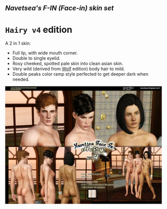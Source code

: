 ## _Navetsea's F-IN (Face-in) skin set_
# `Hairy v4` edition

A 2 in 1 skin:

- Full lip, with wide mouth corner.
- Double to single eyelid.
- Rosy cheeked, spotted pale skin into clean asian skin.
- Very wild (derived from [Wolf](/mods/22%20Wolf) edition) body hair to mild.
- Double peaks color ramp style perfected to get deeper dark when needed.

![Hairy v4](/_PREVIEW/23%20Hairy%20v4.jpg)
